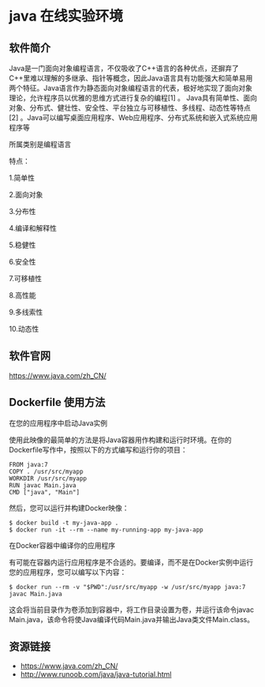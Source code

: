 # java 在线实验环境

## 软件简介

Java是一门面向对象编程语言，不仅吸收了C++语言的各种优点，还摒弃了C++里难以理解的多继承、指针等概念，因此Java语言具有功能强大和简单易用两个特征。Java语言作为静态面向对象编程语言的代表，极好地实现了面向对象理论，允许程序员以优雅的思维方式进行复杂的编程[1]  。
Java具有简单性、面向对象、分布式、健壮性、安全性、平台独立与可移植性、多线程、动态性等特点[2]  。Java可以编写桌面应用程序、Web应用程序、分布式系统和嵌入式系统应用程序等

所属类别是编程语言

特点：

1.简单性

2.面向对象

3.分布性

4.编译和解释性

5.稳健性

6.安全性

7.可移植性

8.高性能

9.多线索性

10.动态性


## 软件官网

https://www.java.com/zh_CN/

## Dockerfile 使用方法

在您的应用程序中启动Java实例

使用此映像的最简单的方法是将Java容器用作构建和运行时环境。在你的Dockerfile写作中，按照以下的方式编写和运行你的项目：
```
FROM java:7
COPY . /usr/src/myapp
WORKDIR /usr/src/myapp
RUN javac Main.java
CMD ["java", "Main"]
```
然后，您可以运行并构建Docker映像：
```
$ docker build -t my-java-app .
$ docker run -it --rm --name my-running-app my-java-app
```
在Docker容器中编译你的应用程序

有可能在容器内运行应用程序是不合适的。要编译，而不是在Docker实例中运行您的应用程序，您可以编写以下内容：
```
$ docker run --rm -v "$PWD":/usr/src/myapp -w /usr/src/myapp java:7 javac Main.java
```
这会将当前目录作为卷添加到容器中，将工作目录设置为卷，并运行该命令javac Main.java，该命令将使Java编译代码Main.java并输出Java类文件Main.class。

## 资源链接

- https://www.java.com/zh_CN/
- http://www.runoob.com/java/java-tutorial.html

